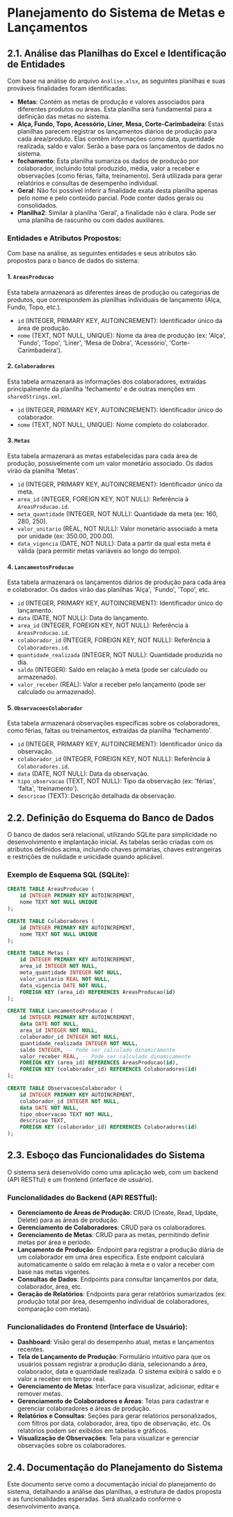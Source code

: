 # Planejamento do Sistema de Metas e Lançamentos

## 2.1. Análise das Planilhas do Excel e Identificação de Entidades

Com base na análise do arquivo `Análise.xlsx`, as seguintes planilhas e suas prováveis finalidades foram identificadas:

*   **Metas**: Contém as metas de produção e valores associados para diferentes produtos ou áreas. Esta planilha será fundamental para a definição das metas no sistema.
*   **Alça, Fundo, Topo, Acessório, Líner, Mesa, Corte-Carimbadeira**: Estas planilhas parecem registrar os lançamentos diários de produção para cada área/produto. Elas contêm informações como data, quantidade realizada, saldo e valor. Serão a base para os lançamentos de dados no sistema.
*   **fechamento**: Esta planilha sumariza os dados de produção por colaborador, incluindo total produzido, média, valor a receber e observações (como férias, falta, treinamento). Será utilizada para gerar relatórios e consultas de desempenho individual.
*   **Geral**: Não foi possível inferir a finalidade exata desta planilha apenas pelo nome e pelo conteúdo parcial. Pode conter dados gerais ou consolidados.
*   **Planilha2**: Similar à planilha 'Geral', a finalidade não é clara. Pode ser uma planilha de rascunho ou com dados auxiliares.

### Entidades e Atributos Propostos:

Com base na análise, as seguintes entidades e seus atributos são propostos para o banco de dados do sistema:

#### 1. `AreasProducao`
Esta tabela armazenará as diferentes áreas de produção ou categorias de produtos, que correspondem às planilhas individuais de lançamento (Alça, Fundo, Topo, etc.).

*   `id` (INTEGER, PRIMARY KEY, AUTOINCREMENT): Identificador único da área de produção.
*   `nome` (TEXT, NOT NULL, UNIQUE): Nome da área de produção (ex: 'Alça', 'Fundo', 'Topo', 'Líner', 'Mesa de Dobra', 'Acessório', 'Corte-Carimbadeira').

#### 2. `Colaboradores`
Esta tabela armazenará as informações dos colaboradores, extraídas principalmente da planilha 'fechamento' e de outras menções em `sharedStrings.xml`.

*   `id` (INTEGER, PRIMARY KEY, AUTOINCREMENT): Identificador único do colaborador.
*   `nome` (TEXT, NOT NULL, UNIQUE): Nome completo do colaborador.

#### 3. `Metas`
Esta tabela armazenará as metas estabelecidas para cada área de produção, possivelmente com um valor monetário associado. Os dados virão da planilha 'Metas'.

*   `id` (INTEGER, PRIMARY KEY, AUTOINCREMENT): Identificador único da meta.
*   `area_id` (INTEGER, FOREIGN KEY, NOT NULL): Referência à `AreasProducao.id`.
*   `meta_quantidade` (INTEGER, NOT NULL): Quantidade da meta (ex: 160, 280, 250).
*   `valor_unitario` (REAL, NOT NULL): Valor monetário associado à meta por unidade (ex: 350.00, 200.00).
*   `data_vigencia` (DATE, NOT NULL): Data a partir da qual esta meta é válida (para permitir metas variáveis ao longo do tempo).

#### 4. `LancamentosProducao`
Esta tabela armazenará os lançamentos diários de produção para cada área e colaborador. Os dados virão das planilhas 'Alça', 'Fundo', 'Topo', etc.

*   `id` (INTEGER, PRIMARY KEY, AUTOINCREMENT): Identificador único do lançamento.
*   `data` (DATE, NOT NULL): Data do lançamento.
*   `area_id` (INTEGER, FOREIGN KEY, NOT NULL): Referência à `AreasProducao.id`.
*   `colaborador_id` (INTEGER, FOREIGN KEY, NOT NULL): Referência à `Colaboradores.id`.
*   `quantidade_realizada` (INTEGER, NOT NULL): Quantidade produzida no dia.
*   `saldo` (INTEGER): Saldo em relação à meta (pode ser calculado ou armazenado).
*   `valor_receber` (REAL): Valor a receber pelo lançamento (pode ser calculado ou armazenado).

#### 5. `ObservacoesColaborador`
Esta tabela armazenará observações específicas sobre os colaboradores, como férias, faltas ou treinamentos, extraídas da planilha 'fechamento'.

*   `id` (INTEGER, PRIMARY KEY, AUTOINCREMENT): Identificador único da observação.
*   `colaborador_id` (INTEGER, FOREIGN KEY, NOT NULL): Referência à `Colaboradores.id`.
*   `data` (DATE, NOT NULL): Data da observação.
*   `tipo_observacao` (TEXT, NOT NULL): Tipo da observação (ex: 'férias', 'falta', 'treinamento').
*   `descricao` (TEXT): Descrição detalhada da observação.

## 2.2. Definição do Esquema do Banco de Dados

O banco de dados será relacional, utilizando SQLite para simplicidade no desenvolvimento e implantação inicial. As tabelas serão criadas com os atributos definidos acima, incluindo chaves primárias, chaves estrangeiras e restrições de nulidade e unicidade quando aplicável.

### Exemplo de Esquema SQL (SQLite):

```sql
CREATE TABLE AreasProducao (
    id INTEGER PRIMARY KEY AUTOINCREMENT,
    nome TEXT NOT NULL UNIQUE
);

CREATE TABLE Colaboradores (
    id INTEGER PRIMARY KEY AUTOINCREMENT,
    nome TEXT NOT NULL UNIQUE
);

CREATE TABLE Metas (
    id INTEGER PRIMARY KEY AUTOINCREMENT,
    area_id INTEGER NOT NULL,
    meta_quantidade INTEGER NOT NULL,
    valor_unitario REAL NOT NULL,
    data_vigencia DATE NOT NULL,
    FOREIGN KEY (area_id) REFERENCES AreasProducao(id)
);

CREATE TABLE LancamentosProducao (
    id INTEGER PRIMARY KEY AUTOINCREMENT,
    data DATE NOT NULL,
    area_id INTEGER NOT NULL,
    colaborador_id INTEGER NOT NULL,
    quantidade_realizada INTEGER NOT NULL,
    saldo INTEGER, -- Pode ser calculado dinamicamente
    valor_receber REAL, -- Pode ser calculado dinamicamente
    FOREIGN KEY (area_id) REFERENCES AreasProducao(id),
    FOREIGN KEY (colaborador_id) REFERENCES Colaboradores(id)
);

CREATE TABLE ObservacoesColaborador (
    id INTEGER PRIMARY KEY AUTOINCREMENT,
    colaborador_id INTEGER NOT NULL,
    data DATE NOT NULL,
    tipo_observacao TEXT NOT NULL,
    descricao TEXT,
    FOREIGN KEY (colaborador_id) REFERENCES Colaboradores(id)
);
```

## 2.3. Esboço das Funcionalidades do Sistema

O sistema será desenvolvido como uma aplicação web, com um backend (API RESTful) e um frontend (interface de usuário).

### Funcionalidades do Backend (API RESTful):

*   **Gerenciamento de Áreas de Produção**: CRUD (Create, Read, Update, Delete) para as áreas de produção.
*   **Gerenciamento de Colaboradores**: CRUD para os colaboradores.
*   **Gerenciamento de Metas**: CRUD para as metas, permitindo definir metas por área e período.
*   **Lançamento de Produção**: Endpoint para registrar a produção diária de um colaborador em uma área específica. Este endpoint calculará automaticamente o saldo em relação à meta e o valor a receber com base nas metas vigentes.
*   **Consultas de Dados**: Endpoints para consultar lançamentos por data, colaborador, área, etc.
*   **Geração de Relatórios**: Endpoints para gerar relatórios sumarizados (ex: produção total por área, desempenho individual de colaboradores, comparação com metas).

### Funcionalidades do Frontend (Interface de Usuário):

*   **Dashboard**: Visão geral do desempenho atual, metas e lançamentos recentes.
*   **Tela de Lançamento de Produção**: Formulário intuitivo para que os usuários possam registrar a produção diária, selecionando a área, colaborador, data e quantidade realizada. O sistema exibirá o saldo e o valor a receber em tempo real.
*   **Gerenciamento de Metas**: Interface para visualizar, adicionar, editar e remover metas.
*   **Gerenciamento de Colaboradores e Áreas**: Telas para cadastrar e gerenciar colaboradores e áreas de produção.
*   **Relatórios e Consultas**: Seções para gerar relatórios personalizados, com filtros por data, colaborador, área, tipo de observação, etc. Os relatórios podem ser exibidos em tabelas e gráficos.
*   **Visualização de Observações**: Tela para visualizar e gerenciar observações sobre os colaboradores.

## 2.4. Documentação do Planejamento do Sistema

Este documento serve como a documentação inicial do planejamento do sistema, detalhando a análise das planilhas, a estrutura de dados proposta e as funcionalidades esperadas. Será atualizado conforme o desenvolvimento avança.

